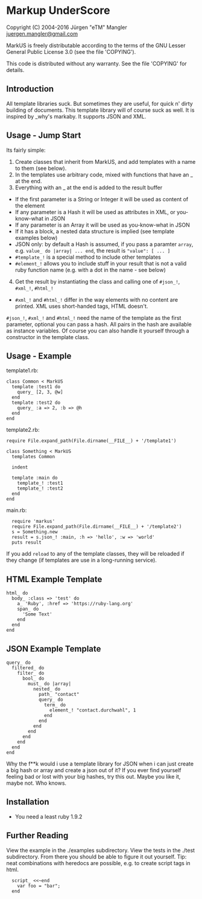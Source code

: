 # Markup UnderScore

Copyright (C) 2004-2016 Jürgen "eTM" Mangler <juergen.mangler@gmail.com>

MarkUS is freely distributable according to the terms of the
GNU Lesser General Public License 3.0 (see the file 'COPYING').

This code is distributed without any warranty. See the file
'COPYING' for details.

## Introduction

All template libraries suck. But sometimes they are useful, for 
quick n' dirty building of documents. This template library will of course suck
as well. It is inspired by _why's markaby. It supports JSON and XML.

## Usage - Jump Start

Its fairly simple:

1. Create classes that inherit from MarkUS, and add templates with a name to them (see below). 
2. In the templates use arbitrary code, mixed with functions that have an _ at the end. 
3. Everything with an _ at the end is added to the result buffer
  - If the first parameter is a String or Integer it will be used as content of the element
  - If any parameter is a Hash it will be used as attributes in XML, or you-know-what in JSON
  - If any parameter is an Array it will be used as you-know-what in JSON
  - If it has a block, a nested data structure is implied (see template examples below)
  - JSON only: by default a Hash is assumed, if you pass a paramter ```array```, e.g. ```value_ do |array| ... end```, the result is ```"value": [ ... ]```
  - ```#template_!``` is a special method to include other templates
  - ```#element_!``` allows you to include stuff in your result that is not a valid ruby function name (e.g. with a dot in the name - see below)
4. Get the result by instantiating the class and calling one of ```#json_!```, ```#xml_!```, ```#html_!```
  - ```#xml_!``` and ```#html_!``` differ in the way elements with no content are printed. XML uses short-handed tags, HTML doesn't.

```#json_!```, ```#xml_!``` and ```#html_!``` need the name of the template as
the first parameter, optional you can pass a hash. All pairs in the hash are
available as instance variables. Of course you can also handle it yourself through a
constructor in the template class.

## Usage - Example

template1.rb:
```
class Common < MarkUS
  template :test1 do
    query_ [2, 3, @w]
  end
  template :test2 do
    query_ :a => 2, :b => @h
  end
end
```

template2.rb:
```
require File.expand_path(File.dirname(__FILE__) + '/template1')

class Something < MarkUS
  templates Common                                                                                                                                                                                                                                                   

  indent

  template :main do
    template_! :test1
    template_! :test2
  end
end
```

main.rb:
```
  require 'markus'
  require File.expand_path(File.dirname(__FILE__) + '/template2')
  s = Something.new
  result = s.json_! :main, :h => 'hello', :w => 'world'
  puts result
```

If you add ```reload``` to any of the template classes, they will be reloaded if they change (if templates are use in a long-running service).



## HTML Example Template

```
html_ do
  body_ :class => 'test' do
    a_ 'Ruby', :href => 'https://ruby-lang.org'
    span_ do
      'Some Text'
    end
  end
end
```

## JSON Example Template

```
query_ do
  filtered_ do
    filter_ do
      bool_ do
        must_ do |array|
          nested_ do
            path_ "contact"
            query_ do
              term_ do
                element_! "contact.durchwahl", 1
              end
            end
          end
        end
      end
    end
  end
end
```

Why the f**k would i use a template library for JSON when i can just create a
big hash or array and create a json out of it? If you ever find yourself feeling bad or
lost with your big hashes, try this out. Maybe you like it, maybe not. Who
knows.

## Installation

* You need a least ruby 1.9.2

## Further Reading

View the example in the ./examples subdirectory. View the tests in the ./test subdirectory. From there you should be able to figure it out yourself. Tip: neat combinations with heredocs are possible, e.g. to create script tags in html.

```
  script_ <<~end
    var foo = "bar";
  end
```

